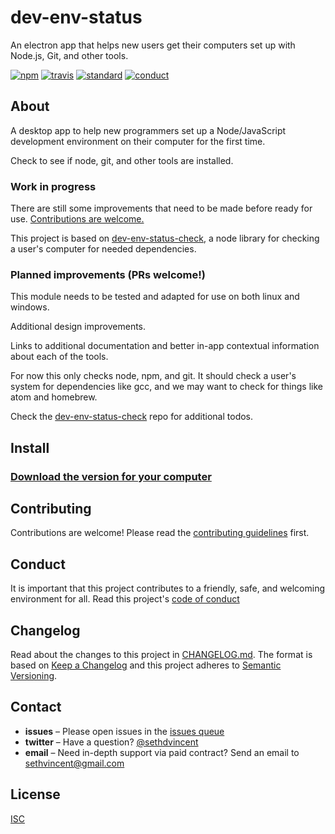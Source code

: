 # dev-env-status

An electron app that helps new users get their computers set up with Node.js, Git, and other tools.

[![npm][npm-image]][npm-url]
[![travis][travis-image]][travis-url]
[![standard][standard-image]][standard-url]
[![conduct][conduct]][conduct-url]

[npm-image]: https://img.shields.io/npm/v/dev-env-status.svg?style=flat-square
[npm-url]: https://www.npmjs.com/package/dev-env-status
[travis-image]: https://img.shields.io/travis/sethvincent/dev-env-status.svg?style=flat-square
[travis-url]: https://travis-ci.org/sethvincent/dev-env-status
[standard-image]: https://img.shields.io/badge/code%20style-standard-brightgreen.svg?style=flat-square
[standard-url]: http://npm.im/standard
[conduct]: https://img.shields.io/badge/code%20of%20conduct-contributor%20covenant-green.svg?style=flat-square
[conduct-url]: CONDUCT.md

## About

A desktop app to help new programmers set up a Node/JavaScript development environment on their computer for the first time.

Check to see if node, git, and other tools are installed.

### Work in progress

There are still some improvements that need to be made before ready for use. [Contributions are welcome.](CONTRIBUTING.md)

This project is based on [dev-env-status-check](https://github.com/sethvincent/dev-env-status-check), a node library for checking a user's computer for needed dependencies.

### Planned improvements (PRs welcome!)

This module needs to be tested and adapted for use on both linux and windows.

Additional design improvements.

Links to additional documentation and better in-app contextual information about each of the tools.

For now this only checks node, npm, and git. It should check a user's system for dependencies like gcc, and we may want to check for things like atom and homebrew.

Check the [dev-env-status-check](https://github.com/sethvincent/dev-env-status-check) repo for additional todos.

## Install

### [Download the version for your computer](https://github.com/sethvincent/dev-env-status/releases)

## Contributing

Contributions are welcome! Please read the [contributing guidelines](CONTRIBUTING.md) first.

## Conduct

It is important that this project contributes to a friendly, safe, and welcoming environment for all. Read this project's [code of conduct](CONDUCT.md)

## Changelog

Read about the changes to this project in [CHANGELOG.md](CHANGELOG.md). The format is based on [Keep a Changelog](http://keepachangelog.com/) and this project adheres to [Semantic Versioning](http://semver.org/).

## Contact

- **issues** – Please open issues in the [issues queue](https://github.com/sethvincent/dev-env-status/issues)
- **twitter** – Have a question? [@sethdvincent](https://twitter.com/sethdvincent)
- **email** – Need in-depth support via paid contract? Send an email to sethvincent@gmail.com

## License

[ISC](LICENSE.md)
